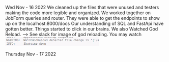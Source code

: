 Wed Nov - 16 2022
We cleaned up the files that were unused and testers making the code more legible and organized.
We worked together on JobForm queries and router. They were able to get the endpoints to show up on the localhost:8000/docs
Our understanding of SQL and FastApi have gotten better. Things started to click in our brains. 
We also Watched God Reload. --> See slack for image of god reloading.
 You may watch![Alt text](WatchGodReload.png)

Thursday Nov - 17 2022
